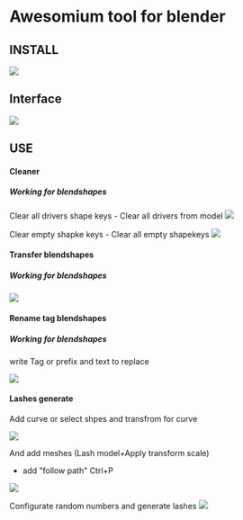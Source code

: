 # Awesomium tool for blender


## INSTALL

<img src="https://i.imgur.com/o5X3z54.png" />

## Interface

<img src="https://i.imgur.com/7BY8T3d.png" />


## USE

#### Cleaner

##### Working for blendshapes

Clear all drivers shape keys - Clear all drivers from model
<img src="https://i.imgur.com/MVaMtj1.png" />

Clear empty shapke keys - Clear all empty shapekeys
<img src="https://i.imgur.com/uuVOUnb.png" />

#### Transfer blendshapes

##### Working for blendshapes
<img src="https://i.imgur.com/yo8RQoA.png" />


#### Rename tag blendshapes

##### Working for blendshapes

write Tag or prefix and text to replace

<img src="https://i.imgur.com/7AvpBdO.png" />

#### Lashes generate

Add curve or select shpes and transfrom for curve

<img src="https://i.imgur.com/sKy6BjZ.png" />

And add meshes (Lash model+Apply transform scale)

+ add "follow path" Ctrl+P
<img src="https://i.imgur.com/ireQ6pP.png" />


Configurate random numbers and generate lashes
<img src="https://i.imgur.com/xxwgXtv.png" />
